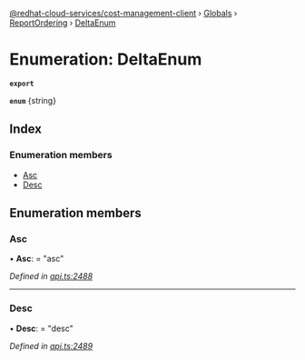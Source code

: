 [@redhat-cloud-services/cost-management-client](../README.md) › [Globals](../globals.md) › [ReportOrdering](../modules/reportordering.md) › [DeltaEnum](reportordering.deltaenum.md)

# Enumeration: DeltaEnum

**`export`** 

**`enum`** {string}

## Index

### Enumeration members

* [Asc](reportordering.deltaenum.md#asc)
* [Desc](reportordering.deltaenum.md#desc)

## Enumeration members

###  Asc

• **Asc**: = "asc"

*Defined in [api.ts:2488](https://github.com/RedHatInsights/javascript-clients/blob/master/packages/cost-management/api.ts#L2488)*

___

###  Desc

• **Desc**: = "desc"

*Defined in [api.ts:2489](https://github.com/RedHatInsights/javascript-clients/blob/master/packages/cost-management/api.ts#L2489)*
